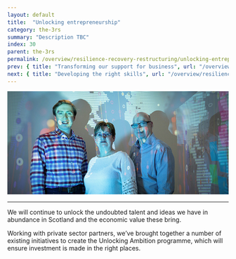 ```yaml
---
layout: default
title:  "Unlocking entrepreneurship"
category: the-3rs
summary: "Description TBC"
index: 30
parent: the-3rs
permalink: /overview/resilience-recovery-restructuring/unlocking-entrepreneurship/
prev: { title: "Transforming our support for business", url: "/overview/resilience-recovery-restructuring/transforming-our-support-for-business/" }
next: { title: "Developing the right skills", url: "/overview/resilience-recovery-restructuring/developing-the-right-skills/" }
---
```

![A photograph of staff at a Scottish Cyber Security Start Up](/assets/images/pageimages/Overview.3.jpg)  

___

We will continue to unlock the undoubted talent and ideas we have in abundance in Scotland and the economic value these bring.  

Working with private sector partners, we’ve brought together a number of existing initiatives to create the Unlocking Ambition programme, which will ensure investment is made in the right places.  
